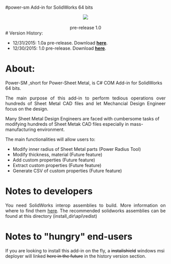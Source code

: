 #power-sm Add-in for SolidWorks 64 bits

<center><img src="http://s15.postimg.org/hhfktqpor/preview.png"></center>
<br><center>pre-release 1.0</center>
# Version History:

- 12/31/2015: 1.0a pre-release. Download <b><a href="https://github.com/jliliamen/power-sm/releases/download/1.0a/PowerSMSetup.msi">here</a></b>.
- 12/30/2015: 1.0 pre-release. Download <b><a href="https://github.com/jliliamen/power-sm/releases/download/1.0/PowerSMSetup.msi">here</a></b>.





# About:

Power-SM ,short for Power-Sheet Metal, is C# COM Add-in for SolidWorks 64 bits.

<p align="justify">The main purpose of this add-in to perform tedious operations over hundreds of Sheet Metal CAD files and let Mechancial Design Engineer focus on the design.

Many Sheet Metal Design Engineers are faced with cumbersome tasks of modifying hundreds of Sheet Metak CAD files especially in mass-manufacturing environment.</p>

The main functionalities will allow users to:

- Modify inner radius of Sheet Metal parts (Power Radius Tool)
- Modify thickness, material (Future feature)
- Add custom properties (Future feature)
- Extract custom properties (Future feature)
- Generate CSV of custom properties (Future feature)


# Notes to developers

<p align="justify">You need SolidWorks interop assemblies to build. More information on where to find them <a href="http://help.solidworks.com/2015/English/api/sldworksapiprogguide/Welcome.htm"> here</a>. The recommended solidworks assemblies can be found at this directory (install_dir\api\redist)</p>

# Notes to "hungry" end-users

If you are looking to install this add-in on the fly, a <strike>installshield</strike> windows msi deployer will linked <strike>here in the future</strike> in the history version section.
